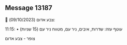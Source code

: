 ## Message 13187

🔴 צבע אדום (09/10/2023):

11:15:
• עוטף עזה: שדרות, איבים, ניר עם, מטווח ניר עם (15 שניות)

צופר - צבע אדום

